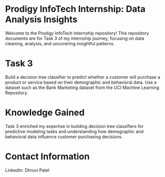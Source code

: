 # Prodigy InfoTech Internship: Data Analysis Insights

Welcome to the Prodigy InfoTech Internship repository! This repository documents are for Task 3 of my internship journey, focusing on data cleaning, analysis, and uncovering insightful patterns.

# Task 3

Build a decision tree classifier to predict whether a customer will purchase a product or service based on their demographic and behavioral data. Use a dataset such as the Bank Marketing dataset from the UCI Machine Learning Repository.

# Knowledge Gained

Task 3 enriched my expertise in building decision tree classifiers for predictive modeling tasks and understanding how demographic and behavioral data influence customer purchasing decisions.

# Contact Information

LinkedIn: Dhruvi Patel

